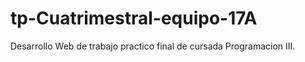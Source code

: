 # tp-Cuatrimestral-equipo-17A
Desarrollo Web de trabajo practico final de cursada Programacion III.
